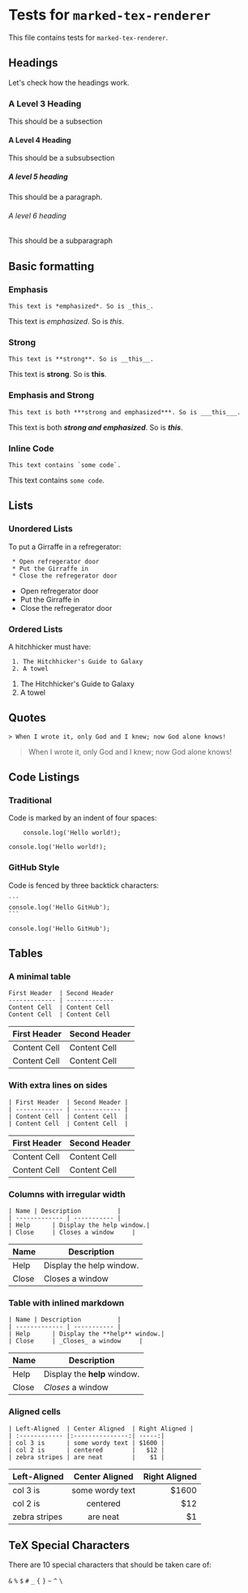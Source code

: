# Tests for `marked-tex-renderer`

This file contains tests for `marked-tex-renderer`.

## Headings

Let's check how the headings work.

### A Level 3 Heading

This should be a subsection

#### A Level 4 Heading

This should be a subsubsection

##### A level 5 heading

This should be a paragraph.

###### A level 6 heading

This should be a subparagraph

## Basic formatting

### Emphasis

```
This text is *emphasized*. So is _this_.
```

This text is *emphasized*. So is _this_.

### Strong

```
This text is **strong**. So is __this__.
```

This text is **strong**. So is __this__.

### Emphasis and Strong

```
This text is both ***strong and emphasized***. So is ___this___.
```

This text is both ***strong and emphasized***. So is ___this___.

### Inline Code

```
This text contains `some code`.
```

This text contains `some code`.

## Lists

### Unordered Lists

To put a Girraffe in a refregerator:

```
 * Open refregerator door
 * Put the Girraffe in
 * Close the refregerator door
```

 * Open refregerator door
 * Put the Girraffe in
 * Close the refregerator door

### Ordered Lists

A hitchhicker must have:

```
 1. The Hitchhicker's Guide to Galaxy
 2. A towel
```

 1. The Hitchhicker's Guide to Galaxy
 2. A towel

## Quotes

```
> When I wrote it, only God and I knew; now God alone knows!
```

> When I wrote it, only God and I knew; now God alone knows!

## Code Listings

### Traditional

Code is marked by an indent of four spaces:

```
    console.log('Hello world!);
```

    console.log('Hello world!);

### GitHub Style

Code is fenced by three backtick characters:

    ```
    console.log('Hello GitHub');
    ```

```
console.log('Hello GitHub');
```

## Tables

### A minimal table

```
First Header  | Second Header
------------- | -------------
Content Cell  | Content Cell
Content Cell  | Content Cell
```

First Header  | Second Header
------------- | -------------
Content Cell  | Content Cell
Content Cell  | Content Cell

### With extra lines on sides

```
| First Header  | Second Header |
| ------------- | ------------- |
| Content Cell  | Content Cell  |
| Content Cell  | Content Cell  |
```

| First Header  | Second Header |
| ------------- | ------------- |
| Content Cell  | Content Cell  |
| Content Cell  | Content Cell  |

### Columns with irregular width

```
| Name | Description          |
| ------------- | ----------- |
| Help      | Display the help window.|
| Close     | Closes a window     |
```

| Name | Description          |
| ------------- | ----------- |
| Help      | Display the help window.|
| Close     | Closes a window     |

### Table with inlined markdown

```
| Name | Description          |
| ------------- | ----------- |
| Help      | Display the **help** window.|
| Close     | _Closes_ a window     |
```

| Name | Description          |
| ------------- | ----------- |
| Help      | Display the **help** window.|
| Close     | _Closes_ a window     |

### Aligned cells

```
| Left-Aligned  | Center Aligned  | Right Aligned |
| :------------ |:---------------:| -----:|
| col 3 is      | some wordy text | $1600 |
| col 2 is      | centered        |   $12 |
| zebra stripes | are neat        |    $1 |
```

| Left-Aligned  | Center Aligned  | Right Aligned |
| :------------ |:---------------:| -----:|
| col 3 is      | some wordy text | $1600 |
| col 2 is      | centered        |   $12 |
| zebra stripes | are neat        |    $1 |

## TeX Special Characters

There are 10 special characters that should be taken care of:

`&` `%` `$` `#` `_` `{` `}` `~` `^` `\`
